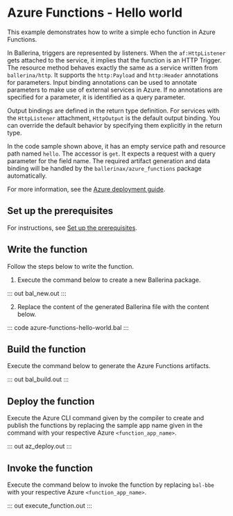 # Azure Functions - Hello world

This example demonstrates how to write a simple echo function in Azure Functions.

In Ballerina, triggers are represented by listeners. When the `af:HttpListener` gets attached to the service, it implies that the function is an HTTP Trigger. The resource method behaves exactly the same as a service written from `ballerina/http`. It supports the `http:Payload` and `http:Header` annotations for parameters. Input binding annotations can be used to annotate parameters to make use of external services in Azure. If no annotations are specified for a parameter, it is identified as a query parameter.

Output bindings are defined in the return type definition. For services with the `HttpListener` attachment, `HttpOutput` is the default output binding. You can override the default behavior by specifying them explicitly in the return type. 

In the code sample shown above, it has an empty service path and resource path named `hello`. The accessor is `get`. It expects a request with a query parameter for the field name. The required artifact generation and data binding will be handled by the `ballerinax/azure_functions` package automatically.

For more information, see the [Azure deployment guide](https://ballerina.io/learn/run-in-the-cloud/function-as-a-service/azure-functions/).

## Set up the prerequisites

For instructions, see [Set up the prerequisites](https://ballerina.io/learn/run-in-the-cloud/function-as-a-service/azure-functions/#set-up-the-prerequisites).

## Write the function

Follow the steps below to write the function.

1. Execute the command below to create a new Ballerina package.

::: out bal_new.out :::

2. Replace the content of the generated Ballerina file with the content below.

::: code azure-functions-hello-world.bal :::

## Build the function

Execute the command below to generate the Azure Functions artifacts.

::: out bal_build.out :::

## Deploy the function

Execute the Azure CLI command given by the compiler to create and publish the functions by replacing the sample app name given in the command with your respective Azure `<function_app_name>`.

::: out az_deploy.out :::

## Invoke the function

Execute the command below to invoke the function by replacing `bal-bbe` with your respective Azure `<function_app_name>`.

::: out execute_function.out :::

